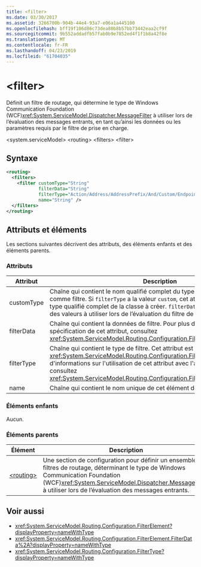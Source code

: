 ```yaml
---
title: <filter>
ms.date: 03/30/2017
ms.assetid: 3266700b-904b-44e4-93a7-e06a1a445100
ms.openlocfilehash: bff19f106d86c73dea80b8b57bb73442eaa2cf9f
ms.sourcegitcommit: 9b552addadfb57fab0b9e7852ed4f1f1b8a42f8e
ms.translationtype: MT
ms.contentlocale: fr-FR
ms.lasthandoff: 04/23/2019
ms.locfileid: "61704035"
---
```

# <a name="filter"></a>\<filter>

Définit un filtre de routage, qui détermine le type de Windows Communication Foundation (WCF)<xref:System.ServiceModel.Dispatcher.MessageFilter> à utiliser lors de l’évaluation des messages entrants, en tant qu’ainsi les données ou les paramètres requis par le filtre de prise en charge.

\<system.serviceModel> \<routing> \<filters> \<filter>
  
## <a name="syntax"></a>Syntaxe  
  
```xml  
<routing>
  <filters>
    <filter customType="String"
            filterData="String"
            filterType="Action/Address/AddressPrefix/And/Custom/Endpoint/MatchAll/XPath"
            name="String" />
  </filters>
</routing>
```  
  
## <a name="attributes-and-elements"></a>Attributs et éléments

Les sections suivantes décrivent des attributs, des éléments enfants et des éléments parents.

### <a name="attributes"></a>Attributs

| Attribut  | Description |
| ---------- | ----------- |
| customType | Chaîne qui contient le nom qualifié complet du type personnalisé à utiliser comme filtre. Si `filterType` a la valeur `custom`, cet attribut contient le nom de type qualifié complet de la classe à créer.  `filterData` peut également contenir des valeurs à utiliser lors de l’évaluation du filtre de type personnalisé. |
| filterData | Chaîne qui contient la données de filtre. Pour plus d'informations sur la spécification de cet attribut, consultez <xref:System.ServiceModel.Routing.Configuration.FilterElement.FilterData%2A>. |
| filterType | Chaîne qui contient le type de filtre. Cet attribut est de type <xref:System.ServiceModel.Routing.Configuration.FilterType>.  Pour plus d'informations sur l'utilisation de cet attribut avec l'attribut `filterData`, consultez <xref:System.ServiceModel.Routing.Configuration.FilterElement.FilterData%2A>. |
| name       | Chaîne qui contient le nom unique de cet élément de filtre. |

### <a name="child-elements"></a>Éléments enfants

Aucun.

### <a name="parent-elements"></a>Éléments parents

| Élément | Description |
| ------- | ----------- |
| [\<routing>](../../../../../docs/framework/configure-apps/file-schema/wcf/routing.md) | Une section de configuration pour définir un ensemble de filtres de routage, déterminant le type de Windows Communication Foundation (WCF)<xref:System.ServiceModel.Dispatcher.MessageFilter> à utiliser lors de l’évaluation des messages entrants. |

## <a name="see-also"></a>Voir aussi

- <xref:System.ServiceModel.Routing.Configuration.FilterElement?displayProperty=nameWithType>
- <xref:System.ServiceModel.Routing.Configuration.FilterElement.FilterData%2A?displayProperty=nameWithType>
- <xref:System.ServiceModel.Routing.Configuration.FilterType?displayProperty=nameWithType>

